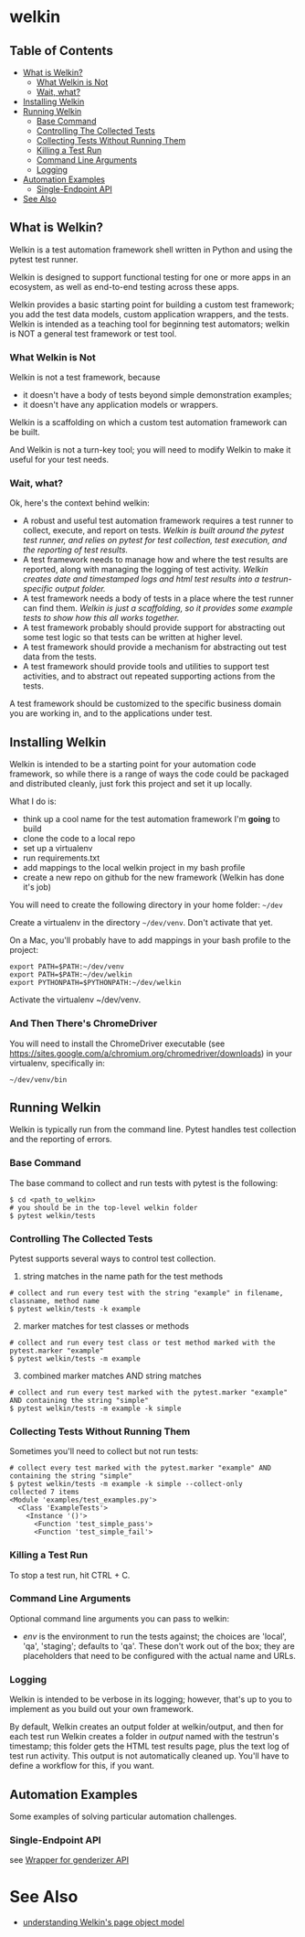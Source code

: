 # welkin


## Table of Contents
+ [What is Welkin?](#what-is-welkin)
    + [What Welkin is Not](#what-welkin-is-not)
    + [Wait, what?](#wait-what)
+ [Installing Welkin](#installing-welkin)
+ [Running Welkin](#running-welkin)
    + [Base Command](#base-command)
    + [Controlling The Collected Tests](#controlling-the-collected-tests)
    + [Collecting Tests Without Running Them](#collecting-tests-without-running-them)
    + [Killing a Test Run](#killing-a-test-run)
    + [Command Line Arguments](#command-line-arguments)
    + [Logging](#logging)
+ [Automation Examples](#automation-examples)
    + [Single-Endpoint API](#single-endpoint-api)
+ [See Also](#see-also)


## What is Welkin?
Welkin is a test automation framework shell written in Python and using the
pytest test runner.

Welkin is designed to support functional testing for one
or more apps in an ecosystem, as well as end-to-end testing across these apps.

Welkin provides a basic starting point for building a custom test framework; you add the
test data models, custom application wrappers, and the tests. Welkin is intended as a teaching
tool for beginning test automators; welkin is NOT a general test framework or test tool.

### What Welkin is Not
Welkin is not a test framework, because
+ it doesn't have a body of tests beyond simple demonstration examples;
+ it doesn't have any application models or wrappers.

Welkin is a scaffolding on which a custom test automation framework can be built.

And Welkin is not a turn-key tool; you will need to modify Welkin to make it useful for your test needs.

### Wait, what?
Ok, here's the context behind welkin:
+ A robust and useful test automation framework requires a test runner
to collect, execute, and report on tests. _Welkin is built around the pytest test runner,
and relies on pytest for test collection, test execution, and the reporting of test results._
+ A test framework needs to manage how and where the test results are reported,
along with managing the logging of test activity. _Welkin creates date and timestamped
logs and html test results into a testrun-specific output folder._
+ A test framework needs a body of tests in a place where the test runner can find them.
_Welkin is just a scaffolding, so it provides some example tests to show
how this all works together._
+ A test framework probably should provide support for abstracting out some test logic
so that tests can be written at higher level.
+ A test framework should provide a mechanism for abstracting out test data from the tests.
+ A test framework should provide tools and utilities to support test activities,
and to abstract out repeated supporting actions from the tests.

A test framework should be customized to the specific business domain you are working in, and to the applications under test.


## Installing Welkin
Welkin is intended to be a starting point for your automation code framework, so while
there is a range of ways the code could be packaged and distributed cleanly, just fork
this project and set it up locally.

What I do is:
+ think up a cool name for the test automation framework I'm __going__ to build
+ clone the code to a local repo
+ set up a virtualenv
+ run requirements.txt
+ add mappings to the local welkin project in my bash profile
+ create a new repo on github for the new framework (Welkin has done it's job)


You will need to create the following directory in your home folder: ````~/dev````

Create a virtualenv in the directory ````~/dev/venv````. Don't activate that yet.


On a Mac, you'll probably have to add mappings in your bash profile to the project:

````
export PATH=$PATH:~/dev/venv
export PATH=$PATH:~/dev/welkin
export PYTHONPATH=$PYTHONPATH:~/dev/welkin
````

Activate the virtualenv ~/dev/venv.

### And Then There's ChromeDriver
You will need to install the ChromeDriver executable (see https://sites.google.com/a/chromium.org/chromedriver/downloads) in your virtualenv, specifically in:

```~/dev/venv/bin```


## Running Welkin
Welkin is typically run from the command line. Pytest handles test collection
and the reporting of errors.

### Base Command
The base command to collect and run tests with pytest is the following:
````
$ cd <path_to_welkin>
# you should be in the top-level welkin folder
$ pytest welkin/tests
````


### Controlling The Collected Tests
Pytest supports several ways to control test collection.

1. string matches in the name path for the test methods
````
# collect and run every test with the string "example" in filename, classname, method name
$ pytest welkin/tests -k example
````

2. marker matches for test classes or methods
````
# collect and run every test class or test method marked with the pytest.marker "example"
$ pytest welkin/tests -m example
````

3. combined marker matches AND string matches
````
# collect and run every test marked with the pytest.marker "example" AND containing the string "simple"
$ pytest welkin/tests -m example -k simple
````


### Collecting Tests Without Running Them
Sometimes you'll need to collect but not run tests:
````
# collect every test marked with the pytest.marker "example" AND containing the string "simple"
$ pytest welkin/tests -m example -k simple --collect-only
collected 7 items
<Module 'examples/test_examples.py'>
  <Class 'ExampleTests'>
    <Instance '()'>
      <Function 'test_simple_pass'>
      <Function 'test_simple_fail'>
````


### Killing a Test Run
To stop a test run, hit CTRL + C.


### Command Line Arguments
Optional command line arguments you can pass to welkin:
* *env* is the environment to run the tests against; the choices are 'local',
'qa', 'staging'; defaults to 'qa'. These don't work out of the box; they are placeholders
that need to be configured with the actual name and URLs.


### Logging
Welkin is intended to be verbose in its logging; however, that's up to you to implement
as you build out your own framework.

By default, Welkin creates an output folder at welkin/output, and then for each test run
Welkin creates a folder in _output_ named with the testrun's timestamp; this folder gets the
HTML test results page, plus the text log of test run activity. This output is not automatically
cleaned up. You'll have to define a workflow for this, if you want.


## Automation Examples

Some examples of solving particular automation challenges.

### Single-Endpoint API

see [Wrapper for genderizer API](welkin/apps/examples/genderize/README.md)

# See Also
* [understanding Welkin's page object model](welkin/apps/README_ageobject_model.md)
